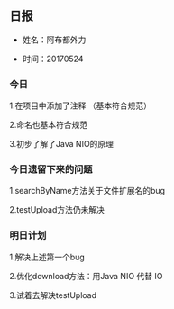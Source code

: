 ﻿## 日报

* 姓名：阿布都外力

* 时间：20170524

### 今日 

1.在项目中添加了注释 （基本符合规范）

2.命名也基本符合规范

3.初步了解了Java NIO的原理

### 今日遗留下来的问题

1.searchByName方法关于文件扩展名的bug

2.testUpload方法仍未解决

### 明日计划 

1.解决上述第一个bug

2.优化download方法：用Java NIO 代替 IO

3.试着去解决testUpload

 
